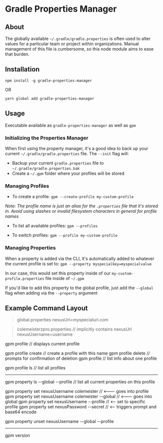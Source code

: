 # Gradle Properties Manager

## About

The globally available `~/.gradle/gradle.properties` is often used to alter values for a particular team or project within organizations. Manual management of this file is cumbersome, so this node module aims to ease that burden.

## Installation

`npm install -g gradle-properties-manager`

OR

`yarn global add gradle-properties-manager`

## Usage

Executable available as `gradle-properties-manager` as well as `gpm`

### Initializing the Properties Manager

When first using the property manager, it's a good idea to back up your current `~/.gradle/gradle.properties` file. The `--init` flag will:

-   Backup your current `gradle.properties` file to `~/.gradle/gradle.properties.bak`
-   Create a `~/.gpm` folder where your profiles will be stored

### Managing Profiles

-   To create a profile:
    `gpm --create-profile my-custom-profile`

_Note: The profile name is just an alias for the `.properties` file that it's stored in. Avoid using slashes or invalid filesystem characters in general for profile names_

-   To list all available profiles:
    `gpm --profiles`

-   To switch profiles:
    `gpm --profile my-custom-profile`

### Managing Properties

When a property is added via the CLI, it's automatically added to whatever the current profile is set to:
`gpm --property myspecialkey=myspecialvalue`

In our case, this would set this property inside of our `my-custom-profile.properties` file inside of `~/.gpm`

If you'd like to add this property to the global profile, just add the `--global` flag when adding via the `--property` argument

## Example Command Layout

> global.properties
> nexusUrl=myspecialurl.com

> colemeisterzpro.properties
> // implicitly contains nexusUrl
> nexusUsername=username

gpm profile // displays current profile

gpm profile create <name> // create a profile with this name
gpm profile delete <name> // prompts for confirmation of deletion
gpm profile <name> // list info about one profile

gpm profile ls // list all profiles

---

gpm property ls --global --profile <profilename> // list all current properties on this profile

gpm property set nexusUsername colemeister // <--- goes into profile
gpm property set nexusUsername colemeister --global // <--- goes into global
gpm property set nexusUsername --profile <profilename> // <-- set to specific profile
gpm property set nexusPassword --secret // <-- triggers prompt and base64 encode

gpm property unset nexusUsername --global --profile <profilename>

---

gpm version
